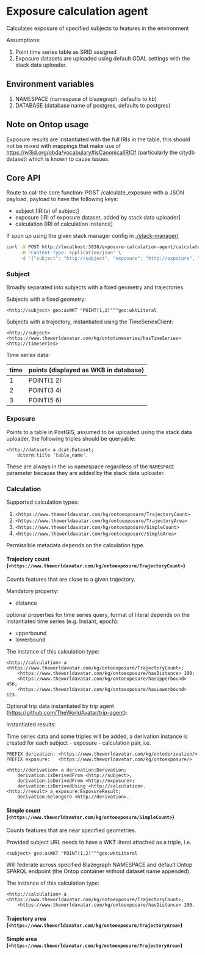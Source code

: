 # Exposure calculation agent

Calculates exposure of specified subjects to features in the environment

Assumptions:

1) Point time series table as SRID assigned
2) Exposure datasets are uploaded using default GDAL settings with the stack data uploader.

## Environment variables

1) NAMESPACE (namespace of blazegraph, defaults to kb)
2) DATABASE (database name of postgres, defaults to postgres)

## Note on Ontop usage

Exposure results are instantiated with the full IRIs in the table, this should not be mixed with mappings that make use of <https://w3id.org/obda/vocabulary#isCanonicalIRIOf> (particularly the citydb dataset) which is known to cause issues.

## Core API

Route to call the core function:
POST /calculate_exposure with a JSON payload, payload to have the following keys:

- subject [IRI(s) of subject]
- exposure [IRI of exposure dataset, added by stack data uploader]
- calculation [IRI of calculation instance]

If spun up using the given stack manager config in [./stack-manager/](./stack-manager/)

```bash
curl -X POST http://localhost:3838/exposure-calculation-agent/calculate_exposure \
     -H "Content-Type: application/json" \
     -d '{"subject": "http://subject", "exposure": "http://exposure", "calculation": "http://calculation"}'
```

### Subject

Broadly separated into subjects with a fixed geometry and trajectories.

Subjects with a fixed geometry:

```ttl
<http://subject> geo:asWKT "POINT(1,2)"^^geo:wktLiteral
```

Subjects with a trajectory, instantiated using the TimeSeriesClient:

```ttl
<http://subject> <https://www.theworldavatar.com/kg/ontotimeseries/hasTimeSeries> <http://timeseries>
```

Time series data:

| time    | points (displayed as WKB in database) |
| --------| -------|
| 1 | POINT(1 2)    |
| 2 | POINT(3 4)    |
| 3 | POINT(5 6)    |

### Exposure

Points to a table in PostGIS, assumed to be uploaded using the stack data uploader, the following triples should be queryable:

```ttl
<http://dataset> a dcat:Dataset;
    dcterm:title 'table_name'.
```

These are always in the `kb` namespace regardless of the `NAMESPACE` parameter because they are added by the stack data uploader.

### Calculation

Supported calculation types:

1. `<https://www.theworldavatar.com/kg/ontoexposure/TrajectoryCount>`
2. `<https://www.theworldavatar.com/kg/ontoexposure/TrajectoryArea>`
3. `<https://www.theworldavatar.com/kg/ontoexposure/SimpleCount>`
4. `<https://www.theworldavatar.com/kg/ontoexposure/SimpleArea>`

Permissible metadata depends on the calculation type.

#### Trajectory count (`<https://www.theworldavatar.com/kg/ontoexposure/TrajectoryCount>`)

Counts features that are close to a given trajectory.

Mandatory property:

- distance

optional properties for time series query, format of literal depends on the instantiated time series (e.g. Instant, epoch):

- upperbound
- lowerbound

The instance of this calculation type:

```sparql
<http://calculation> a <https://www.theworldavatar.com/kg/ontoexposure/TrajectoryCount>;
    <https://www.theworldavatar.com/kg/ontoexposure/hasDistance> 100;
    <https://www.theworldavatar.com/kg/ontoexposure/hasUpperbound> 456;
    <https://www.theworldavatar.com/kg/ontoexposure/hasLowerbound> 123.
```

Optional trip data instantiated by trip agent (<https://github.com/TheWorldAvatar/trip-agent>):



Instantiated results:

Time series data and some triples will be added, a derivation instance is created for each subject - exposure - calculation pair, i.e.

```ttl
PREFIX derivation: <https://www.theworldavatar.com/kg/ontoderivation/>
PREFIX exposure:   <https://www.theworldavatar.com/kg/ontoexposure/>

<http://derivation> a derivation:Derivation;
    derivation:isDerivedFrom <http://subject>;
    derivation:isDerivedFrom <http://exposure>;
    derivation:isDerivedUsing <http://calculation>.
<http://result> a exposure:ExposureResult;
    derivation:belongsTo <http://derivation>.
```

#### Simple count (`<https://www.theworldavatar.com/kg/ontoexposure/SimpleCount>`)

Counts features that are near specified geometries.

Provided subject URL needs to have a WKT literal attached as a triple, i.e.

```ttl
<subject> geo:asWKT "POINT(1,2)"^^geo:wktLiteral
```

Will federate across specified Blazegraph NAMESPACE and default Ontop SPARQL endpoint (the Ontop container without dataset name appended).

The instance of this calculation type:

```sparql
<http://calculation> a <https://www.theworldavatar.com/kg/ontoexposure/TrajectoryCount>;
    <https://www.theworldavatar.com/kg/ontoexposure/hasDistance> 100.
```

#### Trajectory area (`<https://www.theworldavatar.com/kg/ontoexposure/TrajectoryArea>`)

#### Simple area (`<https://www.theworldavatar.com/kg/ontoexposure/TrajectoryArea>`)